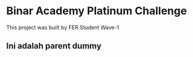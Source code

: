 # Binar Academy Platinum Challenge

This project was built by FER Student Wave-1

## Ini adalah parent dummy